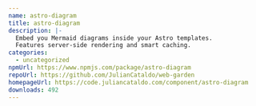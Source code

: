 ```yaml
---
name: astro-diagram
title: astro-diagram
description: |-
  Embed you Mermaid diagrams inside your Astro templates.
  Features server-side rendering and smart caching.
categories:
  - uncategorized
npmUrl: https://www.npmjs.com/package/astro-diagram
repoUrl: https://github.com/JulianCataldo/web-garden
homepageUrl: https://code.juliancataldo.com/component/astro-diagram
downloads: 492
---
```

